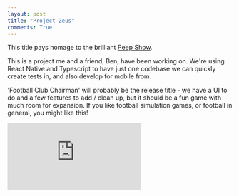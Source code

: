 ```yaml
---
layout: post
title: "Project Zeus"
comments: True
---
```


This title pays homage to the brilliant <a href="http://peepshow.wikia.com/wiki/Conference">Peep Show</a>.

This is a project me and a friend, Ben, have been working on. We're using React Native and Typescript to have just one codebase we can quickly create tests in, and also develop for mobile from.

'Football Club Chairman' will probably be the release title - we have a UI to do and a few features to add / clean up, but it should be a fun game with much room for expansion. If you like football simulation games, or football in general, you might like this!

<p style="text-align: center">
<div class='embed-container'><iframe src='https://www.youtube.com/embed/7d1QztwpekM' frameborder='0' allowfullscreen></iframe></div>
</p>
